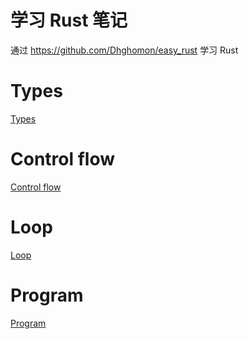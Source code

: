# 学习 Rust 笔记

通过 https://github.com/Dhghomon/easy_rust 学习 Rust

# Types

[Types](./types.md)

# Control flow

[Control flow](./control_flow.md)

# Loop

[Loop](./loop.md)

# Program

[Program](./rust_program.md)
